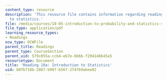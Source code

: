 ```yaml
---
content_type: resource
description: 'This resource file contains information regarding reading 10a: introduction
  to statistics.'
file: /media/courses/18-05-introduction-to-probability-and-statistics-spring-2014/b0fb718b2087b997b5672f47b9abee82_MIT18_05S14_Reading10a.pdf
file_type: application/pdf
learning_resource_types:
- Readings
ocw_type: OCWFile
parent_title: Readings
parent_type: CourseSection
parent_uid: 579c055a-ccb4-eb7e-bb6b-f294146b45a5
resourcetype: Document
title: 'Reading 10a: Introduction to Statistics'
uid: b0fb718b-2087-b997-b567-2f47b9abee82
---
```

